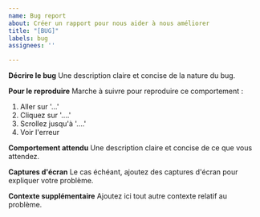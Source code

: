 ```yaml
---
name: Bug report
about: Créer un rapport pour nous aider à nous améliorer
title: "[BUG]"
labels: bug
assignees: ''

---
```


**Décrire le bug**
Une description claire et concise de la nature du bug.

**Pour le reproduire**
Marche à suivre pour reproduire ce comportement :
1. Aller sur '...'
2. Cliquez sur '....'
3. Scrollez jusqu'à '....'
4. Voir l'erreur

**Comportement attendu**
Une description claire et concise de ce que vous attendez.

**Captures d'écran**
Le cas échéant, ajoutez des captures d'écran pour expliquer votre problème.

**Contexte supplémentaire**
Ajoutez ici tout autre contexte relatif au problème.
